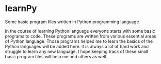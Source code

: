 # learnPy
Some basic program files written in Python programming language

In the course of learning Python language everyone starts with some basic programs to code. These programs are written from various essential areas of Python language. Those programs helped me to learn the basics of the Python languages will be added here. It is always a lot of hard work and struggle to learn any new language. I hope keeping track of these small basic program files will help me and others as well.

